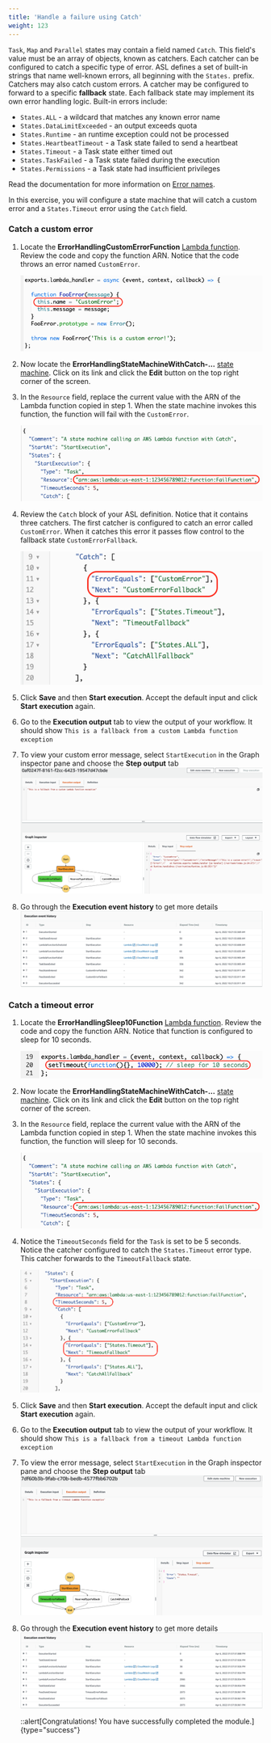 ```yaml
---
title: 'Handle a failure using Catch'
weight: 123
---
```


`Task`, `Map` and `Parallel` states may contain a field named `Catch`. This field's value must be an array of objects, known as catchers. Each catcher can be configured to catch a specific type of error. ASL defines a set of built-in strings that name well-known errors, all beginning with the `States.` prefix. Catchers may also catch custom errors. A catcher may be configured to forward to a specific **fallback** state. Each fallback state may implement its own error handling logic. Built-in errors include:

- `States.ALL` - a wildcard that matches any known error name
- `States.DataLimitExceeded` - an output exceeds quota
- `States.Runtime` - an runtime exception could not be processed
- `States.HeartbeatTimeout` - a Task state failed to send a heartbeat
- `States.Timeout` - a Task state either timed out
- `States.TaskFailed` - a Task state failed during the execution
- `States.Permissions` - a Task state had insufficient privileges

Read the documentation for more information on [Error names](https://docs.aws.amazon.com/step-functions/latest/dg/concepts-error-handling.html).

In this exercise, you will configure a state machine that will catch a custom error and a `States.Timeout` error using the `Catch` field. 

### Catch a custom error

1. Locate the **ErrorHandlingCustomErrorFunction** [Lambda function](https://console.aws.amazon.com/lambda/home). Review the code and copy the function ARN. Notice that the code throws an error named `CustomError`.

   ![Lambda function throws CustomError](/static/img/module-10/error-handling-lambda-function-custom-error.png)

2. Now locate the **ErrorHandlingStateMachineWithCatch-...** [state machine](https://console.aws.amazon.com/states/home). Click on its link and click the **Edit** button on the top right corner of the screen. 

3. In the `Resource` field, replace the current value with the ARN of the Lambda function copied in step 1. When the state machine invokes this function, the function will fail with the `CustomError`.

   ![Replace Lambda function ARN](/static/img/module-10/error-handling-state-machine-catch.png)

3. Review the `Catch` block of your ASL definition. Notice that it contains three catchers. The first catcher is configured to catch an error called `CustomError`. When it catches this error it passes flow control to the fallback state `CustomErrorFallback`.

   ![Catch CustomError](/static/img/module-10/error-handling-state-machine-catch-custom-error.png)

3. Click **Save** and then **Start execution**. Accept the default input and click **Start execution** again.

4. Go to the **Execution output** tab to view the output of your workflow. It should show `This is a fallback from a custom Lambda function exception`

5. To view your custom error message, select `StartExecution` in the Graph inspector pane and choose the **Step output** tab
   ![Failure using Catch output](/static/img/module-10/error-handling-custom-error-catch-output.png)
6. Go through the **Execution event history** to get more details
   ![Failure using Catch event history](/static/img/module-10/error-handling-custom-error-catch-event-history.png)



### Catch a timeout error

1. Locate the **ErrorHandlingSleep10Function** [Lambda function](https://console.aws.amazon.com/lambda/home). Review the code and copy the function ARN. Notice that function is configured to sleep for 10 seconds.

   ![Lambda function sleeps for 10 seconds](/static/img/module-10/error-handling-lambda-sleep10.png)

2. Now locate the **ErrorHandlingStateMachineWithCatch-...** [state machine](https://console.aws.amazon.com/states/home). Click on its link and click the **Edit** button on the top right corner of the screen. 

3. In the `Resource` field, replace the current value with the ARN of the Lambda function copied in step 1. When the state machine invokes this function, the function will sleep for 10 seconds.

   ![Replace Lambda function ARN](/static/img/module-10/error-handling-state-machine-catch.png)

4. Notice the `TimeoutSeconds` field for the `Task` is set to be 5 seconds. Notice the catcher configured to catch the `States.Timeout` error type. This catcher forwards to the `TimeoutFallback` state. 

   ![Review the Timeout Catcher](/static/img/module-10/error-handling-state-machine-timeout.png)

5. Click **Save** and then **Start execution**. Accept the default input and click **Start execution** again.

6. Go to the **Execution output** tab to view the output of your workflow. It should show `This is a fallback from a timeout Lambda function exception`

7. To view the error message, select `StartExecution` in the Graph inspector pane and choose the **Step output** tab
   ![Failure using Catch output](/static/img/module-10/error-handling-timeout-error-catch-output.png)

8. Go through the **Execution event history** to get more details
   ![Failure using Catch event history](/static/img/module-10/error-handling-timeout-error-catch-event-history.png)

   ::alert[Congratulations! You have successfully completed the module.]{type="success"}
